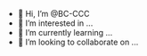 - 👋 Hi, I’m @BC-CCC
- 👀 I’m interested in ...
- 🌱 I’m currently learning ...
- 💞️ I’m looking to collaborate on ...


<!---
BC-CCC/BC-CCC is a ✨ special ✨ repository because its `README.md` (this file) appears on your GitHub profile.
You can click the Preview link to take a look at your changes.
--->
